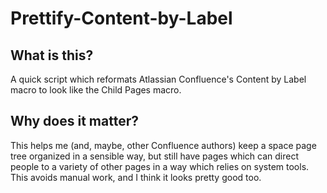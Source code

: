 # Prettify-Content-by-Label
## What is this?
A quick script which reformats Atlassian Confluence's  Content by Label macro to look like the Child Pages macro.
## Why does it matter?
This helps me (and, maybe, other Confluence authors) keep a space page tree organized in a sensible way, but still have pages which can direct people to a variety of other pages in a way which relies on system tools. This avoids manual work, and I think it looks pretty good too.
